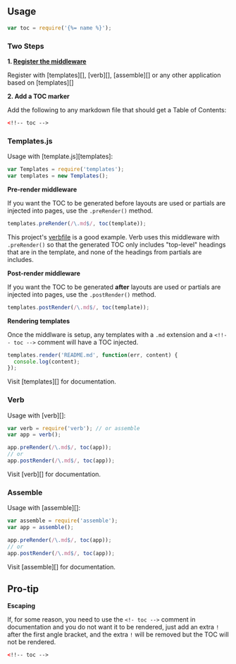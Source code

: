 ## Usage

```js
var toc = require('{%= name %}');
```

### Two Steps

**1. [Register the middleware](#usage-with-template)**

Register with [templates][], [verb][], [assemble][] or any other application based on [templates][]

**2. Add a TOC marker**

Add the following to any markdown file that should get a Table of Contents:

```html
<!!-- toc -->
```

### Templates.js

Usage with [template.js][templates]:

```js
var Templates = require('templates');
var templates = new Templates();
```

**Pre-render middleware**

If you want the TOC to be generated before layouts are used or partials are injected into pages, use the `.preRender()` method. 

```js
templates.preRender(/\.md$/, toc(template));
```

This project's [verbfile](./.verb.md) is a good example. Verb uses this middleware with `.preRender()` so that the generated TOC only includes "top-level" headings that are in the template, and none of the headings from partials are includes.


**Post-render middleware**

If you want the TOC to be generated **after** layouts are used or partials are injected into pages, use the `.postRender()` method. 

```js
templates.postRender(/\.md$/, toc(template));
```

**Rendering templates**

Once the middlware is setup, any templates with a `.md` extension and a `<!!-- toc -->` comment will have a TOC injected.

```js
templates.render('README.md', function(err, content) {
  console.log(content);
});
```
Visit [templates][] for documentation.


### Verb

Usage with [verb][]:

```js
var verb = require('verb'); // or assemble
var app = verb();

app.preRender(/\.md$/, toc(app));
// or 
app.postRender(/\.md$/, toc(app));
```

Visit [verb][] for documentation.


### Assemble

Usage with [assemble][]:

```js
var assemble = require('assemble'); 
var app = assemble();

app.preRender(/\.md$/, toc(app));
// or 
app.postRender(/\.md$/, toc(app));
```

Visit [assemble][] for documentation.


## Pro-tip

**Escaping**

If, for some reason, you need to use the `<!- toc -->` comment in documentation and you do not want it to be rendered, just add an extra `!` after the first angle bracket, and the extra `!` will be removed but the TOC will not be rendered.

```html
<!!-- toc -->
```
